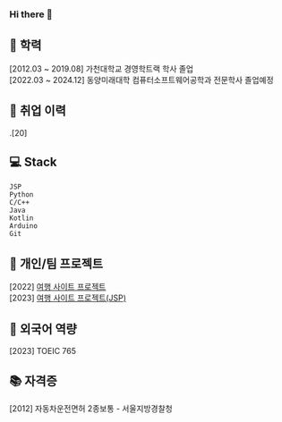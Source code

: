 ### Hi there 👋

## 🌱 학력
[2012.03 ~ 2019.08] 가천대학교 경영학트랙 학사 졸업 <br/>
[2022.03 ~ 2024.12] 동양미래대학 컴퓨터소프트웨어공학과 전문학사 졸업예정

## 👯 취업 이력
.[20]

## 💻 Stack

```
JSP
Python
C/C++
Java
Kotlin
Arduino
Git
```
<!-- Git을 활용한 프로젝트 관리 경험 있음, 소스코드 버전 관리 및 협업 경험 있음. 

## 📈 논문
[2023] Interpreting Pretext Tasks for Active Learning: A Reinforcement Learning Approach, 학위논문(현재 저널 심사중) <br/>
[2022] [의류 수요 정보 예측을 위한 멀티모달 기반 딥 뉴럴 네트워크](https://github.com/DongJooKim1541/A-multi-modal-deep-neural-network-for-predicting-clothing-demand), 2022 대한전자공학회 추계학술대회 <br/>
-->

## 🤔 개인/팀 프로젝트 
[2022] [여행 사이트 프로젝트](https://github.com/smokypine/smokypine.github.io) <br/>
[2023] [여행 사이트 프로젝트(JSP)](https://github.com/smokypine/jsp_Project/tree/main) <br/>

## 💬 외국어 역량
[2023] TOEIC 765

## 📚 자격증
[2012] 자동차운전면허 2종보통 - 서울지방경찰청 <br/>


<!--
**smokypine/smokypine** is a ✨ _special_ ✨ repository because its `README.md` (this file) appears on your GitHub profile.

Here are some ideas to get you started:

- 🔭 I’m currently working on ...
- 🌱 I’m currently learning ...
- 👯 I’m looking to collaborate on ...
- 🤔 I’m looking for help with ...
- 💬 Ask me about ...
- 📫 How to reach me: ...
- 😄 Pronouns: ...
- ⚡ Fun fact: ...
-->
